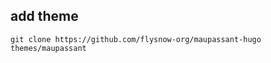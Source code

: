 ## add theme

``` shell
git clone https://github.com/flysnow-org/maupassant-hugo themes/maupassant
```


